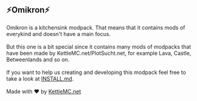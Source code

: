## ⚡Omikron⚡
Omikron is a kitchensink modpack. That means that it contains mods of everykind and doesn't have a main focus.
<br><br>
But this one is a bit special since it contains many mods of modpacks that have been made by KettleMC.net/PlotSucht.net, for example Lava, Castle, Betweenlands and so on.
<br><br>
If you want to help us creating and developing this modpack feel free to take a look at <a href="INSTALL.md">INSTALL.md</a>.
<br><br>
Made with &#x2764; by <a href="https://KettleMC.net">KettleMC.net</a>
